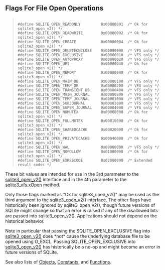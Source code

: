 ## Flags For File Open Operations




> ```
> 
> #define SQLITE_OPEN_READONLY         0x00000001  /* Ok for sqlite3_open_v2() */
> #define SQLITE_OPEN_READWRITE        0x00000002  /* Ok for sqlite3_open_v2() */
> #define SQLITE_OPEN_CREATE           0x00000004  /* Ok for sqlite3_open_v2() */
> #define SQLITE_OPEN_DELETEONCLOSE    0x00000008  /* VFS only */
> #define SQLITE_OPEN_EXCLUSIVE        0x00000010  /* VFS only */
> #define SQLITE_OPEN_AUTOPROXY        0x00000020  /* VFS only */
> #define SQLITE_OPEN_URI              0x00000040  /* Ok for sqlite3_open_v2() */
> #define SQLITE_OPEN_MEMORY           0x00000080  /* Ok for sqlite3_open_v2() */
> #define SQLITE_OPEN_MAIN_DB          0x00000100  /* VFS only */
> #define SQLITE_OPEN_TEMP_DB          0x00000200  /* VFS only */
> #define SQLITE_OPEN_TRANSIENT_DB     0x00000400  /* VFS only */
> #define SQLITE_OPEN_MAIN_JOURNAL     0x00000800  /* VFS only */
> #define SQLITE_OPEN_TEMP_JOURNAL     0x00001000  /* VFS only */
> #define SQLITE_OPEN_SUBJOURNAL       0x00002000  /* VFS only */
> #define SQLITE_OPEN_SUPER_JOURNAL    0x00004000  /* VFS only */
> #define SQLITE_OPEN_NOMUTEX          0x00008000  /* Ok for sqlite3_open_v2() */
> #define SQLITE_OPEN_FULLMUTEX        0x00010000  /* Ok for sqlite3_open_v2() */
> #define SQLITE_OPEN_SHAREDCACHE      0x00020000  /* Ok for sqlite3_open_v2() */
> #define SQLITE_OPEN_PRIVATECACHE     0x00040000  /* Ok for sqlite3_open_v2() */
> #define SQLITE_OPEN_WAL              0x00080000  /* VFS only */
> #define SQLITE_OPEN_NOFOLLOW         0x01000000  /* Ok for sqlite3_open_v2() */
> #define SQLITE_OPEN_EXRESCODE        0x02000000  /* Extended result codes */
> 
> ```



These bit values are intended for use in the
3rd parameter to the [sqlite3\_open\_v2()](../c3ref/open.html) interface and
in the 4th parameter to the [sqlite3\_vfs.xOpen](../c3ref/vfs.html#sqlite3vfsxopen) method.


Only those flags marked as "Ok for sqlite3\_open\_v2()" may be
used as the third argument to the [sqlite3\_open\_v2()](../c3ref/open.html) interface.
The other flags have historically been ignored by sqlite3\_open\_v2(),
though future versions of SQLite might change so that an error is
raised if any of the disallowed bits are passed into sqlite3\_open\_v2().
Applications should not depend on the historical behavior.


Note in particular that passing the SQLITE\_OPEN\_EXCLUSIVE flag into
[sqlite3\_open\_v2()](../c3ref/open.html) does \*not\* cause the underlying database file
to be opened using O\_EXCL. Passing SQLITE\_OPEN\_EXCLUSIVE into
[sqlite3\_open\_v2()](../c3ref/open.html) has historically be a no\-op and might become an
error in future versions of SQLite.


See also lists of
 [Objects](../c3ref/objlist.html),
 [Constants](../c3ref/constlist.html), and
 [Functions](../c3ref/funclist.html).


